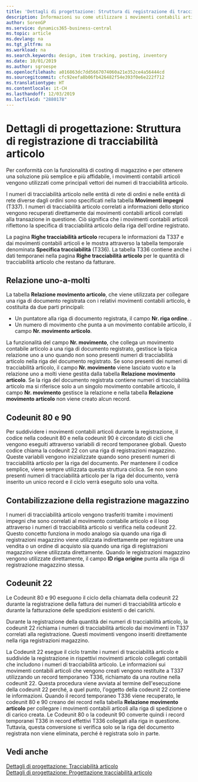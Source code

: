 ```yaml
---
title: 'Dettagli di progettazione: Struttura di registrazione di tracciabilità articolo | Microsoft Docs'
description: Informazioni su come utilizzare i movimenti contabili articoli come vettori principali dei numeri di tracciabilità articolo.
author: SorenGP
ms.service: dynamics365-business-central
ms.topic: article
ms.devlang: na
ms.tgt_pltfrm: na
ms.workload: na
ms.search.keywords: design, item tracking, posting, inventory
ms.date: 10/01/2019
ms.author: sgroespe
ms.openlocfilehash: a016863dc7dd5667074060a21e352ce4a56444cd
ms.sourcegitcommit: cfc92eefa8b06fb426482f54e393f0e6e222f712
ms.translationtype: HT
ms.contentlocale: it-CH
ms.lasthandoff: 12/03/2019
ms.locfileid: "2880178"
---
```

# <a name="design-details-item-tracking-posting-structure"></a>Dettagli di progettazione: Struttura di registrazione di tracciabilità articolo
Per conformità con la funzionalità di costing di magazzino e per ottenere una soluzione più semplice e più affidabile, i movimenti contabili articoli vengono utilizzati come principali vettori dei numeri di tracciabilità articolo.  
  
I numeri di tracciabilità articolo nelle entità di rete di ordini e nelle entità di rete diverse dagli ordini sono specificati nella tabella **Movimenti impegni** (T337). I numeri di tracciabilità articolo correlati a informazioni dello storico vengono recuperati direttamente dai movimenti contabili articoli correlati alla transazione in questione. Ciò significa che i movimenti contabili articoli riflettono la specifica di tracciabilità articolo della riga dell'ordine registrato.  
  
La pagina **Righe tracciabilità articolo** recupera le informazioni da T337 e dai movimenti contabili articoli e le mostra attraverso la tabella temporale denominata **Specifica tracciabilità** (T336). La tabella T336 contiene anche i dati temporanei nella pagina **Righe tracciabilità articolo** per le quantità di tracciabilità articolo che restano da fatturare.  
  
## <a name="one-to-many-relation"></a>Relazione uno-a-molti  
La tabella **Relazione movimento articolo**, che viene utilizzata per collegare una riga di documento registrata con i relativi movimenti contabili articolo, è costituita da due parti principali:  
  
* Un puntatore alla riga di documento registrata, il campo **Nr. riga ordine**. .  
* Un numero di movimento che punta a un movimento contabile articolo, il campo **Nr. movimento articolo**.  
  
La funzionalità del campo **Nr. movimento**, che collega un movimento contabile articolo a una riga di documento registrato, gestisce la tipica relazione uno a uno quando non sono presenti numeri di tracciabilità articolo nella riga del documento registrato. Se sono presenti dei numeri di tracciabilità articolo, il campo **Nr. movimento** viene lasciato vuoto e la relazione uno a molti viene gestita dalla tabella **Relazione movimento articolo**. Se la riga del documento registrata contiene numeri di tracciabilità articolo ma si riferisce solo a un singolo movimento contabile articolo, il campo **Nr. movimento** gestisce la relazione e nella tabella **Relazione movimento articolo** non viene creato alcun record.  
  
## <a name="codeunits-80-and-90"></a>Codeunit 80 e 90  
Per suddividere i movimenti contabili articoli durante la registrazione, il codice nella codeunit 80 e nella codeunit 90 è circondato di cicli che vengono eseguiti attraverso variabili di record temporanee globali. Questo codice chiama la codeunit 22 con una riga di registrazioni magazzino. Queste variabili vengono inizializzate quando sono presenti numeri di tracciabilità articolo per la riga del documento. Per mantenere il codice semplice, viene sempre utilizzata questa struttura ciclica. Se non sono presenti numeri di tracciabilità articolo per la riga del documento, verrà inserito un unico record e il ciclo verrà eseguito solo una volta.  
  
## <a name="posting-the-item-journal"></a>Contabilizzazione della registrazione magazzino  
I numeri di tracciabilità articolo vengono trasferiti tramite i movimenti impegni che sono correlati al movimento contabile articolo e il loop attraverso i numeri di tracciabilità articolo si verifica nella codeunit 22. Questo concetto funziona in modo analogo sia quando una riga di registrazioni magazzino viene utilizzata indirettamente per registrare una vendita o un ordine di acquisto sia quando una riga di registrazioni magazzino viene utilizzata direttamente. Quando le registrazioni magazzino vengono utilizzate direttamente, il campo **ID riga origine** punta alla riga di registrazione magazzino stessa.  
  
## <a name="code-unit-22"></a>Codeunit 22  
Le Codeunit 80 e 90 eseguono il ciclo della chiamata della codeunit 22 durante la registrazione della fattura dei numeri di tracciabilità articolo e durante la fatturazione delle spedizioni esistenti o dei carichi.  
  
Durante la registrazione della quantità dei numeri di tracciabilità articolo, la codeunit 22 richiama i numeri di tracciabilità articolo dai movimenti in T337 correlati alla registrazione. Questi movimenti vengono inseriti direttamente nella riga registrazioni magazzino.  
  
La Codeunit 22 esegue il ciclo tramite i numeri di tracciabilità articolo e suddivide la registrazione in rispettivi movimenti articolo collegati contabili che includono i numeri di tracciabilità articolo. Le informazioni sui movimenti contabili articoli che vengono creati vengono restituite a T337 utilizzando un record temporaneo T336, richiamato da una routine nella codeunit 22. Questa procedura viene avviata al termine dell'esecuzione della codeunit 22 perché, a quel punto, l'oggetto della codeunit 22 contiene le informazioni. Quando il record temporaneo T336 viene recuperato, le codeunit 80 e 90 creano dei record nella tabella **Relazione movimento articolo** per collegare i movimenti contabili articoli alla riga di spedizione o di carico creata. Le Codeunit 80 o la codeunit 90 converte quindi i record temporanei T336 in record effettivi T336 collegati alla riga in questione. Tuttavia, questa conversione si verifica solo se la riga del documento registrata non viene eliminata, perché è registrata solo in parte.  
  
## <a name="see-also"></a>Vedi anche  
[Dettagli di progettazione: Tracciabilità articolo](design-details-item-tracking.md)   
[Dettagli di progettazione: Progettazione tracciabilità articolo](design-details-item-tracking-design.md)